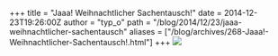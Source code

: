+++
title = "Jaaa! Weihnachtlicher Sachentausch!"
date = 2014-12-23T19:26:00Z
author = "typ_o"
path = "/blog/2014/12/23/jaaa-weihnachtlicher-sachentausch"
aliases = ["/blog/archives/268-Jaaa!-Weihnachtlicher-Sachentausch!.html"]
+++
[![](/media/swap.serendipityThumb.jpg)](/media/swap.jpg)
